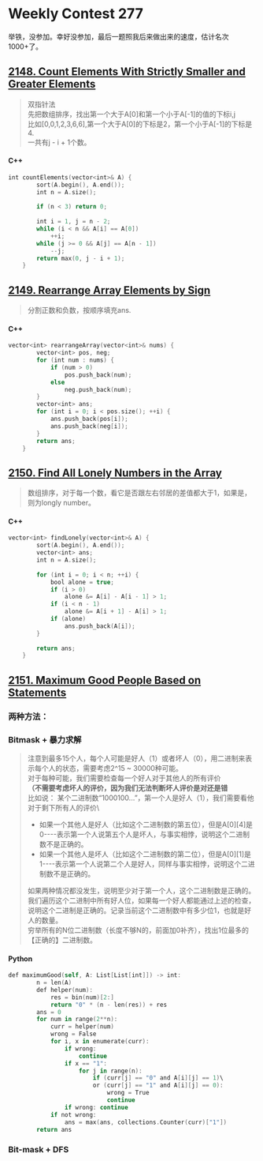 # Weekly Contest 277  

举铁，没参加。幸好没参加，最后一题照我后来做出来的速度，估计名次1000+了。

## [2148. Count Elements With Strictly Smaller and Greater Elements](https://leetcode.com/problems/count-elements-with-strictly-smaller-and-greater-elements/)

>双指针法\
>先把数组排序，找出第一个大于A[0]和第一个小于A[-1]的值的下标i,j\
>比如[0,0,1,2,3,6,6],第一个大于A[0]的下标是2，第一个小于A[-1]的下标是4.\
>一共有j - i + 1个数。
>

#### C++
```swift
int countElements(vector<int>& A) {
        sort(A.begin(), A.end());
        int n = A.size();
        
        if (n < 3) return 0;
        
        int i = 1, j = n - 2;
        while (i < n && A[i] == A[0])
            ++i;
        while (j >= 0 && A[j] == A[n - 1])
            --j;
        return max(0, j - i + 1);       
    }
```

## [2149. Rearrange Array Elements by Sign](https://leetcode.com/problems/rearrange-array-elements-by-sign/)

> 分割正数和负数，按顺序填充ans.

#### C++
```swift
vector<int> rearrangeArray(vector<int>& nums) {
        vector<int> pos, neg;
        for (int num : nums) {
            if (num > 0)
                pos.push_back(num);
            else
                neg.push_back(num);
        }
        vector<int> ans;
        for (int i = 0; i < pos.size(); ++i) {
            ans.push_back(pos[i]);
            ans.push_back(neg[i]);
        }
        return ans;
    }
```

## [2150. Find All Lonely Numbers in the Array](https://leetcode.com/problems/find-all-lonely-numbers-in-the-array/)

> 数组排序，对于每一个数，看它是否跟左右邻居的差值都大于1，如果是，则为longly number。

#### C++
```swift
vector<int> findLonely(vector<int>& A) {
        sort(A.begin(), A.end());
        vector<int> ans;
        int n = A.size();
        
        for (int i = 0; i < n; ++i) {
            bool alone = true;
            if (i > 0)
                alone &= A[i] - A[i - 1] > 1;
            if (i < n - 1)
                alone &= A[i + 1] - A[i] > 1;
            if (alone)
                ans.push_back(A[i]);
        }
        
        return ans;
    }
```

## [2151. Maximum Good People Based on Statements](https://leetcode.com/problems/maximum-good-people-based-on-statements/)

### 两种方法：


### Bitmask + 暴力求解
> 注意到最多15个人，每个人可能是好人（1）或者坏人（0），用二进制来表示每个人的状态，需要考虑2^15 ~ 30000种可能。\
> 对于每种可能，我们需要检查每一个好人对于其他人的所有评价\
> **（不需要考虑坏人的评价，因为我们无法判断坏人评价是对还是错**\
> 比如说：
> 某个二进制数“1000100...”，第一个人是好人（1），我们需要看他对于剩下所有人的评价\
> - 如果一个其他人是好人（比如这个二进制数的第五位），但是A[0][4]是0----表示第一个人说第五个人是坏人，与事实相悖，说明这个二进制数不是正确的。
> - 如果一个其他人是坏人（比如这个二进制数的第二位），但是A[0][1]是1----表示第一个人说第二个人是好人，同样与事实相悖，说明这个二进制数不是正确的。
> 
> 如果两种情况都没发生，说明至少对于第一个人，这个二进制数是正确的。  
> 我们遍历这个二进制中所有好人位，如果每一个好人都能通过上述的检查，说明这个二进制是正确的。记录当前这个二进制数中有多少位1，也就是好人的数量。  
> 穷举所有的N位二进制数（长度不够N的，前面加0补齐），找出1位最多的【正确的】二进制数。  

#### Python
```swift
def maximumGood(self, A: List[List[int]]) -> int:
        n = len(A)
        def helper(num):
            res = bin(num)[2:]
            return "0" * (n - len(res)) + res
        ans = 0
        for num in range(2**n):
            curr = helper(num)
            wrong = False
            for i, x in enumerate(curr):
                if wrong:
                    continue
                if x == "1":
                    for j in range(n):
                        if (curr[j] == "0" and A[i][j] == 1)\
                        or (curr[j] == "1" and A[i][j] == 0):
                            wrong = True
                            continue
                if wrong: continue
            if not wrong:
                ans = max(ans, collections.Counter(curr)["1"])
        return ans
```



### Bit-mask + DFS

